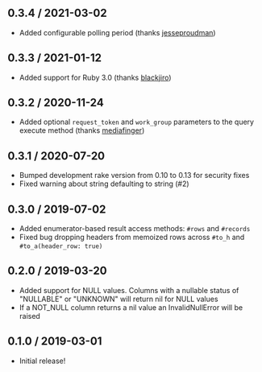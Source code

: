 ## 0.3.4 / 2021-03-02

* Added configurable polling period (thanks [jesseproudman](https://github.com/jesseproudman))

## 0.3.3 / 2021-01-12

* Added support for Ruby 3.0 (thanks [blackjiro](https://github.com/blackjiro))

## 0.3.2 / 2020-11-24

* Added optional `request_token` and `work_group` parameters to the query execute method (thanks [mediafinger](https://github.com/mediafinger))

## 0.3.1 / 2020-07-20

* Bumped development rake version from 0.10 to 0.13 for security fixes
* Fixed warning about string defaulting to string (#2)

## 0.3.0 / 2019-07-02

* Added enumerator-based result access methods: `#rows` and `#records`
* Fixed bug dropping headers from memoized rows across `#to_h` and `#to_a(header_row: true)`

## 0.2.0 / 2019-03-20

* Added support for NULL values.  Columns with a nullable status of "NULLABLE" or "UNKNOWN" will return nil for NULL values
* If a NOT_NULL column returns a nil value an InvalidNullError will be raised

## 0.1.0 / 2019-03-01

* Initial release!